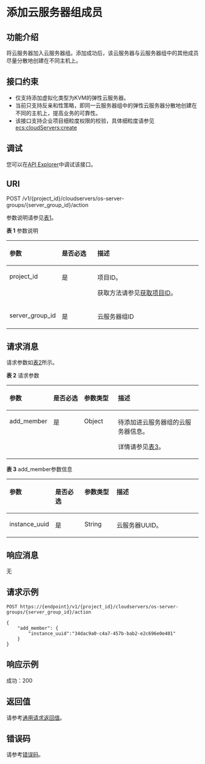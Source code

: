 # 添加云服务器组成员<a name="ecs_02_1303"></a>

## 功能介绍<a name="zh-cn_topic_0057973153_section31887518"></a>

将云服务器加入云服务器组。添加成功后，该云服务器与云服务器组中的其他成员尽量分散地创建在不同主机上。

## 接口约束<a name="zh-cn_topic_0057973153_section32752180"></a>

-   仅支持添加虚拟化类型为KVM的弹性云服务器。
-   当前只支持反亲和性策略，即同一云服务器组中的弹性云服务器分散地创建在不同的主机上，提高业务的可靠性。
-   该接口支持企业项目细粒度权限的校验，具体细粒度请参见   [ecs:cloudServers:create](云服务器组管理-37.md)

## 调试<a name="section926243314015"></a>

您可以在[API Explorer](https://apiexplorer.developer.huaweicloud.com/apiexplorer/doc?product=ECS&api=AddServerGroupMember)中调试该接口。

## URI<a name="zh-cn_topic_0057973153_section18552212"></a>

POST /v1/\{project\_id\}/cloudservers/os-server-groups/\{server\_group\_id\}/action

参数说明请参见[表1](#table042161072218)。

**表 1**  参数说明

<a name="table042161072218"></a>
<table><thead align="left"><tr id="row19423106228"><th class="cellrowborder" valign="top" width="22.19221922192219%" id="mcps1.2.4.1.1"><p id="p1595981917229"><a name="p1595981917229"></a><a name="p1595981917229"></a>参数</p>
</th>
<th class="cellrowborder" valign="top" width="19.571957195719573%" id="mcps1.2.4.1.2"><p id="p13959171911223"><a name="p13959171911223"></a><a name="p13959171911223"></a>是否必选</p>
</th>
<th class="cellrowborder" valign="top" width="58.235823582358236%" id="mcps1.2.4.1.3"><p id="p1095911992213"><a name="p1095911992213"></a><a name="p1095911992213"></a>描述</p>
</th>
</tr>
</thead>
<tbody><tr id="row642141042220"><td class="cellrowborder" valign="top" width="22.19221922192219%" headers="mcps1.2.4.1.1 "><p id="p1595931915224"><a name="p1595931915224"></a><a name="p1595931915224"></a>project_id</p>
</td>
<td class="cellrowborder" valign="top" width="19.571957195719573%" headers="mcps1.2.4.1.2 "><p id="p19959101918221"><a name="p19959101918221"></a><a name="p19959101918221"></a>是</p>
</td>
<td class="cellrowborder" valign="top" width="58.235823582358236%" headers="mcps1.2.4.1.3 "><p id="p10959201972218"><a name="p10959201972218"></a><a name="p10959201972218"></a>项目ID。</p>
<p id="p109591919192219"><a name="p109591919192219"></a><a name="p109591919192219"></a>获取方法请参见<a href="获取项目ID.md">获取项目ID</a>。</p>
</td>
</tr>
<tr id="row98841718182217"><td class="cellrowborder" valign="top" width="22.19221922192219%" headers="mcps1.2.4.1.1 "><p id="p179601119192210"><a name="p179601119192210"></a><a name="p179601119192210"></a>server_group_id</p>
</td>
<td class="cellrowborder" valign="top" width="19.571957195719573%" headers="mcps1.2.4.1.2 "><p id="p13960191916220"><a name="p13960191916220"></a><a name="p13960191916220"></a>是</p>
</td>
<td class="cellrowborder" valign="top" width="58.235823582358236%" headers="mcps1.2.4.1.3 "><p id="p59602194229"><a name="p59602194229"></a><a name="p59602194229"></a><span id="text7960151942212"><a name="text7960151942212"></a><a name="text7960151942212"></a>云服务器</span>组ID</p>
</td>
</tr>
</tbody>
</table>

## 请求消息<a name="zh-cn_topic_0057973153_section35680930"></a>

请求参数如[表2](#table125642531229)所示。

**表 2**  请求参数

<a name="table125642531229"></a>
<table><thead align="left"><tr id="row16564155320221"><th class="cellrowborder" valign="top" width="21.33%" id="mcps1.2.5.1.1"><p id="p1380052192315"><a name="p1380052192315"></a><a name="p1380052192315"></a>参数</p>
</th>
<th class="cellrowborder" valign="top" width="16.35%" id="mcps1.2.5.1.2"><p id="p198004213234"><a name="p198004213234"></a><a name="p198004213234"></a>是否必选</p>
</th>
<th class="cellrowborder" valign="top" width="17.72%" id="mcps1.2.5.1.3"><p id="p168000210236"><a name="p168000210236"></a><a name="p168000210236"></a>参数类型</p>
</th>
<th class="cellrowborder" valign="top" width="44.6%" id="mcps1.2.5.1.4"><p id="p980015219235"><a name="p980015219235"></a><a name="p980015219235"></a>描述</p>
</th>
</tr>
</thead>
<tbody><tr id="row456419538225"><td class="cellrowborder" valign="top" width="21.33%" headers="mcps1.2.5.1.1 "><p id="p48009262318"><a name="p48009262318"></a><a name="p48009262318"></a>add_member</p>
</td>
<td class="cellrowborder" valign="top" width="16.35%" headers="mcps1.2.5.1.2 "><p id="p480072152311"><a name="p480072152311"></a><a name="p480072152311"></a>是</p>
</td>
<td class="cellrowborder" valign="top" width="17.72%" headers="mcps1.2.5.1.3 "><p id="p080012214232"><a name="p080012214232"></a><a name="p080012214232"></a>Object</p>
</td>
<td class="cellrowborder" valign="top" width="44.6%" headers="mcps1.2.5.1.4 "><p id="p4800152142311"><a name="p4800152142311"></a><a name="p4800152142311"></a>待添加进<span id="text19800132182319"><a name="text19800132182319"></a><a name="text19800132182319"></a>云服务器</span>组的<span id="text178001020238"><a name="text178001020238"></a><a name="text178001020238"></a>云服务器</span>信息。</p>
<p id="p10800182162319"><a name="p10800182162319"></a><a name="p10800182162319"></a>详情请参见<a href="#table532112610239">表3</a>。</p>
</td>
</tr>
</tbody>
</table>

**表 3**  add\_member参数信息

<a name="table532112610239"></a>
<table><thead align="left"><tr id="row15321162614237"><th class="cellrowborder" valign="top" width="20.669999999999998%" id="mcps1.2.5.1.1"><p id="p15412153311238"><a name="p15412153311238"></a><a name="p15412153311238"></a>参数</p>
</th>
<th class="cellrowborder" valign="top" width="15.909999999999998%" id="mcps1.2.5.1.2"><p id="p104121833172314"><a name="p104121833172314"></a><a name="p104121833172314"></a>是否必选</p>
</th>
<th class="cellrowborder" valign="top" width="16.98%" id="mcps1.2.5.1.3"><p id="p204121533182314"><a name="p204121533182314"></a><a name="p204121533182314"></a>参数类型</p>
</th>
<th class="cellrowborder" valign="top" width="46.44%" id="mcps1.2.5.1.4"><p id="p1641263312237"><a name="p1641263312237"></a><a name="p1641263312237"></a>描述</p>
</th>
</tr>
</thead>
<tbody><tr id="row20321626192313"><td class="cellrowborder" valign="top" width="20.669999999999998%" headers="mcps1.2.5.1.1 "><p id="p1241211330237"><a name="p1241211330237"></a><a name="p1241211330237"></a>instance_uuid</p>
</td>
<td class="cellrowborder" valign="top" width="15.909999999999998%" headers="mcps1.2.5.1.2 "><p id="p7412233162320"><a name="p7412233162320"></a><a name="p7412233162320"></a>是</p>
</td>
<td class="cellrowborder" valign="top" width="16.98%" headers="mcps1.2.5.1.3 "><p id="p64121133162318"><a name="p64121133162318"></a><a name="p64121133162318"></a>String</p>
</td>
<td class="cellrowborder" valign="top" width="46.44%" headers="mcps1.2.5.1.4 "><p id="p15412203362320"><a name="p15412203362320"></a><a name="p15412203362320"></a><span id="text154124338237"><a name="text154124338237"></a><a name="text154124338237"></a>云服务器</span>UUID。</p>
</td>
</tr>
</tbody>
</table>

## 响应消息<a name="section1927776"></a>

无

## 请求示例<a name="zh-cn_topic_0057973153_section4474257"></a>

```
POST https://{endpoint}/v1/{project_id}/cloudservers/os-server-groups/{server_group_id}/action
```

```
{
    "add_member": {
        "instance_uuid":"34dac9a0-c4a7-457b-bab2-e2c696e0e401"
    }
}
```

## 响应示例<a name="section1961482663317"></a>

成功：200

## 返回值<a name="zh-cn_topic_0057973153_section17661930132114"></a>

请参考[通用请求返回值](通用请求返回值.md)。

## 错误码<a name="section85821649202813"></a>

请参考[错误码](错误码.md)。

